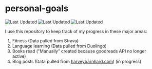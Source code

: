 # personal-goals
![Last Updated](https://img.shields.io/date/1611371868?color=FC4C02&label=Fitness%20Updated&logo=strava)
![Last Updated](https://img.shields.io/date/1611371868?color=7ac70c&label=Language%20Updated&logo=duolingo)
![Last Updated](https://img.shields.io/date/1611371868?color=e9e5cd&label=Books%20Updated&logo=goodreads)

I use this repository to keep track of my progress in these major areas:

1. Fitness (Data pulled from Strava)
2. Language learning (Data pulled from Duolingo)
3. Books read ("Manually" created because goodreads API no longer active)
4. Blog posts (Data pulled from [harveybarnhard.com](https://harveybarnhard.com)) (in progress)
